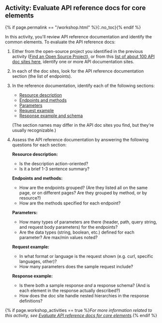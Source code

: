 ## <i class="fa fa-user-circle"></i> Activity: Evaluate API reference docs for core elements
{% if page.permalink == "/workshop.html" %}{:.no_toc}{% endif %}

In this activity, you'll review API reference documentation and identify the common elements. To evaluate the API reference docs:

1.  Either from the open-source project you identified in the previous activity ([Find an Open Source Project](docapis_find_open_source_project.html)), or from this [list of about 100 API doc sites here](pubapis_apilist.html#list_api_doc_sites), identify one or more API documentation sites.
2.  In each of the doc sites, look for the API reference documentation section (the list of endpoints).
3.  In the reference documentation, identify each of the following sections:

    *  [Resource description](docapis_resource_descriptions.html)
    *  [Endpoints and methods](docapis_resource_endpoints.html)
    *  [Parameters](docapis_doc_parameters.html)
    *  [Request example](docapis_doc_sample_requests.html)
    *  [Response example and schema](docapis_doc_sample_responses_and_schema.html)

    (The section names may differ in the API doc sites you find, but they're usually recognizable.)

3.  Assess the API reference documentation by answering the following questions for each section:

    **Resource description:**
      *  Is the description action-oriented?
      *  Is it a brief 1-3 sentence summary?

    **Endpoints and methods:**
      *  How are the endpoints grouped? (Are they listed all on the same page, or on different pages? Are they grouped by method, or by resource?)
      *  How are the methods specified for each endpoint?

    **Parameters:**
      *  How many types of parameters are there (header, path, query string, and request body parameters) for the endpoints?
      *  Are the data types (string, boolean, etc.) defined for each parameter? Are max/min values noted?

    **Request example:**
      *  In what format or language is the request shown (e.g. curl, specific languages, other)?
      *  How many parameters does the sample request include?

    **Response example:**
      *  Is there both a sample response *and* a response schema? (And is each element in the response actually described?)
      *  How does the doc site handle nested hierarchies in the response definitions?

{% if page.workshop_activities == true %}*For more information related to this activity, see [Evaluate API reference docs for core elements](docapis_api_reference_activity.html).*{% endif %}
